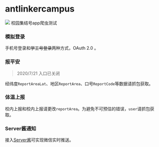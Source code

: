 # antlinkercampus
![](https://h5api.xiaoyuanjijiehao.com/safereport5/favicon.ico) 校园集结号app爬虫测试

### 模拟登录

手机号登录和~~学工号登录~~两种方式，OAuth 2.0 。

### 报平安

> 2020/7/21 入口已关闭

经纬度`ReportAreaLat`、地区`ReportArea`、口号`ReportCode`等数据请抓包获取。

### 体温上报

校内上报和校内上报请更改`reportArea`。为避免不可预估的错误，`user`请抓包获取。

### Server酱通知

接入<a href="http://sc.ftqq.com">Server酱</a>可实现微信实时推送。
